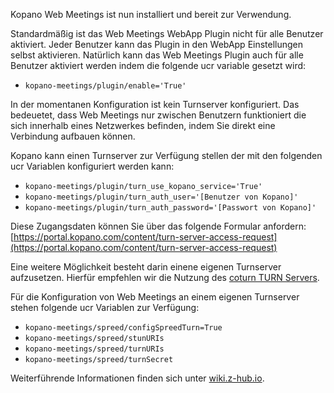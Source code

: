 Kopano Web Meetings ist nun installiert und bereit zur Verwendung.

Standardmäßig ist das Web Meetings WebApp Plugin nicht für alle Benutzer aktiviert. Jeder Benutzer kann das Plugin in den WebApp Einstellungen selbst aktivieren. Natürlich kann das Web Meetings Plugin auch für alle Benutzer aktiviert werden indem die folgende ucr variable gesetzt wird:

*   `kopano-meetings/plugin/enable='True'`

In der momentanen Konfiguration ist kein Turnserver konfiguriert. Das bedeuetet, dass Web Meetings nur zwischen Benutzern funktioniert die sich innerhalb eines Netzwerkes befinden, indem Sie direkt eine Verbindung aufbauen können.

Kopano kann einen Turnserver zur Verfügung stellen der mit den folgenden ucr Variablen konfiguriert werden kann:

*   `kopano-meetings/plugin/turn_use_kopano_service='True'`
*   `kopano-meetings/plugin/turn_auth_user='[Benutzer von Kopano]'`
*   `kopano-meetings/plugin/turn_auth_password='[Passwort von Kopano]'`

Diese Zugangsdaten können Sie über das folgende Formular anfordern: [https://portal.kopano.com/content/turn-server-access-request](https://portal.kopano.com/content/turn-server-access-request)

Eine weitere Möglichkeit besteht darin einene eigenen Turnserver aufzusetzen. Hierfür empfehlen wir die Nutzung des [coturn TURN Servers](https://github.com/coturn/coturn/wiki/Downloads).

Für die Konfiguration von Web Meetings an einem eigenen Turnserver stehen folgende ucr Variablen zur Verfügung:

*   `kopano-meetings/spreed/configSpreedTurn=True`
*   `kopano-meetings/spreed/stunURIs`
*   `kopano-meetings/spreed/turnURIs`
*   `kopano-meetings/spreed/turnSecret`

Weiterführende Informationen finden sich unter [wiki.z-hub.io](https://kb.kopano.io/display/K4U/Setting+up+Kopano+Web+Meetings).
